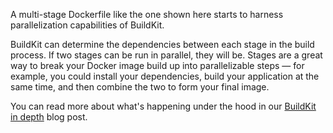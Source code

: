 A multi-stage Dockerfile like the one shown here starts to harness parallelization capabilities of BuildKit.

BuildKit can determine the dependencies between each stage in the build process. If two stages can be run in parallel, they will be. Stages are a great way to break your Docker image build up into parallelizable steps — for example, you could install your dependencies, build your application at the same time, and then combine the two to form your final image.

You can read more about what's happening under the hood in our [BuildKit in depth]() blog post.

